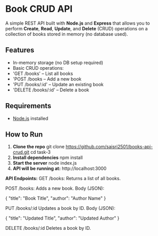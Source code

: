 # Book CRUD API
A simple REST API built with **Node.js** and **Express** that allows you to perform **Create**, **Read**, **Update**, and **Delete** (CRUD) operations on a collection of books stored in memory (no database used).

## Features
- In-memory storage (no DB setup required)
- Basic CRUD operations:
- 'GET /books' – List all books
- 'POST /books – Add a new book
- 'PUT /books/:id' – Update an existing book
- 'DELETE /books/:id' – Delete a book

## Requirements
- [Node.js](https://nodejs.org/) installed

## How to Run

1. **Clone the repo**
   git clone https://github.com/saisri2501/books-api-crud.git
   cd task-3
2. **Install dependencies**
    npm install
3. **Start the server**
   node index.js
4. **API will be running at:**
   http://localhost:3000
   
**API Endpoints:**
GET /books:
Returns a list of all books.

POST /books:
Adds a new book.
Body (JSON):

{
  "title": "Book Title",
  "author": "Author Name"
}

PUT /books/:id
Updates a book by ID.
Body (JSON):

{
  "title": "Updated Title",
  "author": "Updated Author"
}

DELETE /books/:id
Deletes a book by ID.
